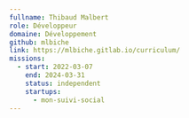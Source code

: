 ```yaml
---
fullname: Thibaud Malbert
role: Développeur
domaine: Développement
github: mlbiche
link: https://mlbiche.gitlab.io/curriculum/
missions:
  - start: 2022-03-07
    end: 2024-03-31
    status: independent
    startups:
      - mon-suivi-social
---
```

